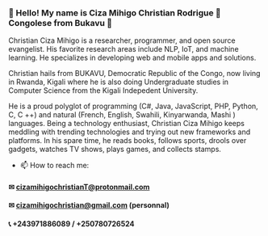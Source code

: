 ### 🤝 Hello! My name is Ciza Mihigo Christian Rodrigue 👨 Congolese from Bukavu 👋

Christian Ciza Mihigo is a researcher, programmer, and open source evangelist. His favorite research areas include NLP, IoT, and machine learning. He specializes in developing web and mobile apps and solutions.

Christian hails from BUKAVU, Democratic Republic of the Congo, now living in Rwanda, Kigali where he is also doing Undergraduate studies in Computer Science from the Kigali Indepedent University. 

He is a proud polyglot of programming (C#, Java, JavaScript, PHP, Python, C, C ++) and
natural (French, English, Swahili, Kinyarwanda, Mashi ) languages. Being a technology enthusiast, Christian Ciza Mihigo keeps meddling with trending technologies and trying out new frameworks and platforms. In his spare time, he reads books, follows sports, drools over gadgets, watches TV shows, plays games, and collects stamps. 

- 📫 How to reach me: 
#### ✉ cizamihigochristianT@protonmail.com
#### ✉ cizamihigochristian@gmail.com (personnal)
#### 📞 +243971886089 / +250780726524 
<!--
**cizamihigo/cizamihigo** is a ✨ _special_ ✨ repository because its `README.md` (this file) appears on your GitHub profile.


Here are some ideas to get you started:

- 🔭 I’m currently working on ...
- 🌱 I’m currently learning ...
- 👯 I’m looking to collaborate on ...
- 🤔 I’m looking for help with ...
- 💬 Ask me about ...

- 😄 Pronouns: ...
- ⚡ Fun fact: ...
-->
